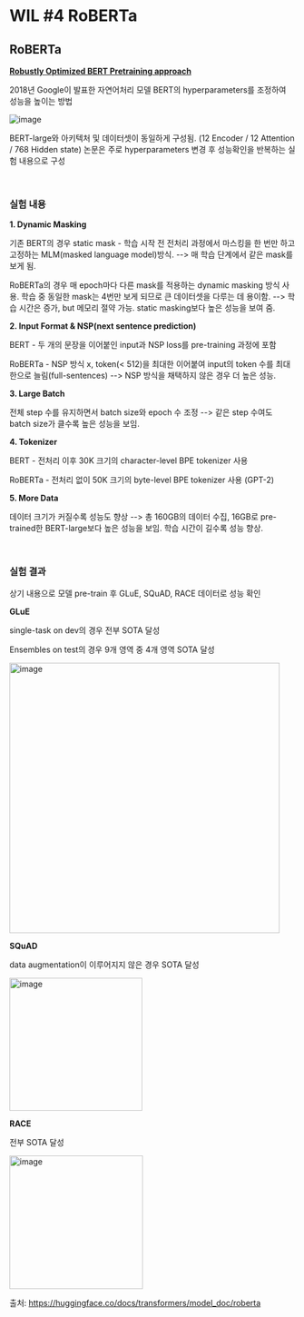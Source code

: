 # WIL #4 RoBERTa

## RoBERTa

[**Robustly Optimized BERT Pretraining approach**](https://arxiv.org/abs/1907.11692)

2018년 Google이 발표한 자연어처리 모델 BERT의 hyperparameters를 조정하여 성능을 높이는 방법

![image](https://user-images.githubusercontent.com/83004338/204748332-288f1aa8-ba88-4cc7-85e4-badd5025fef3.png)

BERT-large와 아키텍처 및 데이터셋이 동일하게 구성됨. (12 Encoder / 12 Attention / 768 Hidden state) 논문은 주로 hyperparameters 변경 후 성능확인을 반복하는 실험 내용으로 구성

<br/>

### 실험 내용

**1. Dynamic Masking**

기존 BERT의 경우 static mask - 학습 시작 전 전처리 과정에서 마스킹을 한 번만 하고 고정하는 MLM(masked language model)방식. --> 매 학습 단계에서 같은 mask를 보게 됨.

RoBERTa의 경우 매 epoch마다 다른 mask를 적용하는 dynamic masking 방식 사용. 학습 중 동일한 mask는 4번만 보게 되므로 큰 데이터셋을 다루는 데 용이함. --> 학습 시간은 증가, but 메모리 절약 가능. static masking보다 높은 성능을 보여 줌.

**2. Input Format & NSP(next sentence prediction)**

BERT - 두 개의 문장을 이어붙인 input과 NSP loss를 pre-training 과정에 포함

RoBERTa - NSP 방식 x, token(< 512)을 최대한 이어붙여 input의 token 수를 최대한으로 늘림(full-sentences) --> NSP 방식을 채택하지 않은 경우 더 높은 성능.

**3. Large Batch**

전체 step 수를 유지하면서 batch size와 epoch 수 조정 --> 같은 step 수여도 batch size가 클수록 높은 성능을 보임.

**4. Tokenizer**

BERT - 전처리 이후 30K 크기의 character-level BPE tokenizer 사용

RoBERTa - 전처리 없이 50K 크기의 byte-level BPE tokenizer 사용 (GPT-2)

**5. More Data**

데이터 크기가 커질수록 성능도 향상 --> 총 160GB의 데이터 수집, 16GB로 pre-trained한 BERT-large보다 높은 성능을 보임. 학습 시간이 길수록 성능 향상.

<br>

### 실험 결과

상기 내용으로 모델 pre-train 후 GLuE, SQuAD, RACE 데이터로 성능 확인

**GLuE**

single-task on dev의 경우 전부 SOTA 달성

Ensembles on test의 경우 9개 영역 중 4개 영역 SOTA 달성

<img width="476" alt="image" src="https://user-images.githubusercontent.com/83004338/204744796-32347287-7b15-4650-8511-f650c577dc00.png">

**SQuAD**

data augmentation이 이루어지지 않은 경우 SOTA 달성 

<img width="234" alt="image" src="https://user-images.githubusercontent.com/83004338/204744863-9cafef1e-71f4-4770-8421-e4142a40bec2.png">

**RACE**

전부 SOTA 달성

<img width="235" alt="image" src="https://user-images.githubusercontent.com/83004338/204745241-a488b15c-8f87-4c0c-af92-07b9c4cf8566.png">


<br/>

출처: https://huggingface.co/docs/transformers/model_doc/roberta
